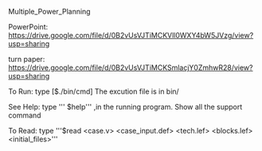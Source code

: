 Multiple_Power_Planning

PowerPoint: https://drive.google.com/file/d/0B2vUsVJTiMCKVll0WXY4bW5JVzg/view?usp=sharing

turn paper: https://drive.google.com/file/d/0B2vUsVJTiMCKSmlacjY0ZmhwR28/view?usp=sharing

To Run: type [$./bin/cmd]   The excution file is in bin/

See Help: type ''' $help''' ,in the running program. Show all the support command

To Read: type '''$read <case.v> <case_input.def> <tech.lef> <blocks.lef> <initial_files>'''
	     
